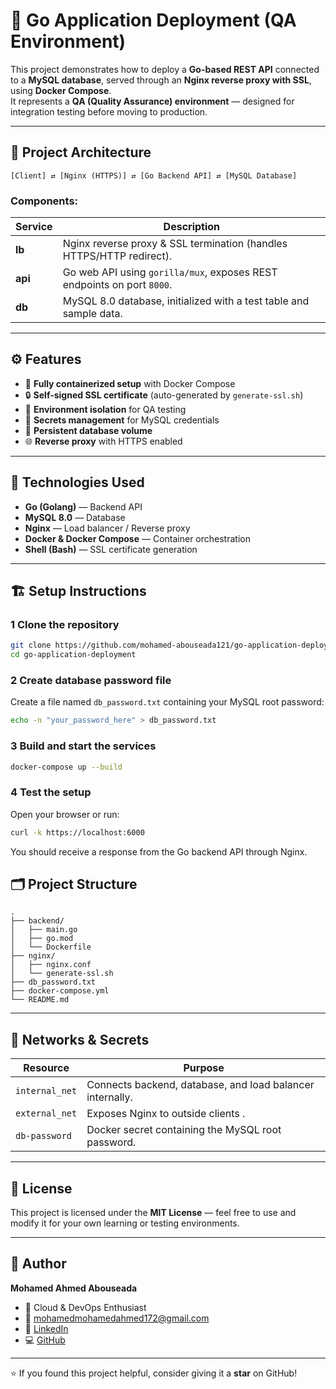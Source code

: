 # 🚀 Go Application Deployment (QA Environment)

This project demonstrates how to deploy a **Go-based REST API** connected to a **MySQL database**, served through an **Nginx reverse proxy with SSL**, using **Docker Compose**.  
It represents a **QA (Quality Assurance) environment** — designed for integration testing before moving to production.

---

## 🧱 Project Architecture

```
[Client] ⇄ [Nginx (HTTPS)] ⇄ [Go Backend API] ⇄ [MySQL Database]
```

### Components:

| Service  | Description |
|-----------|-------------|
| **lb** | Nginx reverse proxy & SSL termination (handles HTTPS/HTTP redirect). |
| **api** | Go web API using `gorilla/mux`, exposes REST endpoints on port `8000`. |
| **db** | MySQL 8.0 database, initialized with a test table and sample data. |

---

## ⚙️ Features

- 🐳 **Fully containerized setup** with Docker Compose  
- 🔒 **Self-signed SSL certificate** (auto-generated by `generate-ssl.sh`)  
- 🧠 **Environment isolation** for QA testing  
- 🔐 **Secrets management** for MySQL credentials  
- 🔄 **Persistent database volume**  
- 🌐 **Reverse proxy** with HTTPS enabled  

---

## 🧰 Technologies Used

- **Go (Golang)** — Backend API  
- **MySQL 8.0** — Database  
- **Nginx** — Load balancer / Reverse proxy  
- **Docker & Docker Compose** — Container orchestration  
- **Shell (Bash)** — SSL certificate generation  

---

## 🏗️ Setup Instructions

### 1 Clone the repository
```bash
git clone https://github.com/mohamed-abouseada121/go-application-deployment.git
cd go-application-deployment
```



### 2 Create database password file
Create a file named `db_password.txt` containing your MySQL root password:
```bash
echo -n "your_password_here" > db_password.txt
```

### 3 Build and start the services
```bash
docker-compose up --build
```

### 4 Test the setup
Open your browser or run:
```bash
curl -k https://localhost:6000
```

You should receive a response from the Go backend API through Nginx.




## 🗂️ Project Structure

```
.
├── backend/
│   ├── main.go
│   ├── go.mod
│   └── Dockerfile
├── nginx/
│   ├── nginx.conf
│   └── generate-ssl.sh
├── db_password.txt
├── docker-compose.yml
└── README.md
```

---

## 🧩 Networks & Secrets

| Resource | Purpose |
|-----------|----------|
| `internal_net` | Connects backend, database, and load balancer internally. |
| `external_net` | Exposes Nginx to outside clients . |
| `db-password` | Docker secret containing the MySQL root password. |

---

## 🧾 License

This project is licensed under the **MIT License** — feel free to use and modify it for your own learning or testing environments.

---

## 👤 Author

**Mohamed Ahmed Abouseada**  
- 🧠 Cloud  & DevOps Enthusiast  
- 📧 [mohamedmohamedahmed172@gmail.com](mailto:mohamedmohamedahmed172@gmail.com)  
- 💼 [LinkedIn](https://www.linkedin.com/in/mohamed-abouseada-393a86275/)  
- 💻 [GitHub](https://github.com/mohamed-abouseada121)

---

⭐ If you found this project helpful, consider giving it a **star** on GitHub!
